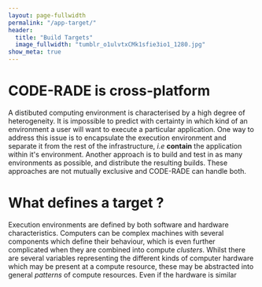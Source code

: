 ```yaml
---
layout: page-fullwidth
permalink: "/app-target/"
header:
  title: "Build Targets"
  image_fullwidth: "tumblr_o1ulvtxCMk1sfie3io1_1280.jpg"
show_meta: true
---
```


# CODE-RADE is cross-platform

A distibuted computing environment is characterised by a high degree of heterogeneity. It is impossible to predict with certainty in which kind of an environment a  user will want to execute a particular application. One way to address this issue is to encapsulate the execution environment and separate it from the rest of the infrastructure, _i.e_ **contain** the application within it's environment. Another approach is to build and test in as many environments as possible, and distribute the resulting builds. These approaches are not mutually exclusive and CODE-RADE can handle both.

# What defines a target ?

Execution environments are defined by both software and hardware characteristics. Computers can be complex machines with several components which define their behaviour, which is even further complicated when they are combined into compute _clusters_. Whilst there are several variables representing the different kinds of computer hardware which may be present at a compute resource, these may be abstracted into general _patterns_ of compute resources. Even if the hardware is similar
